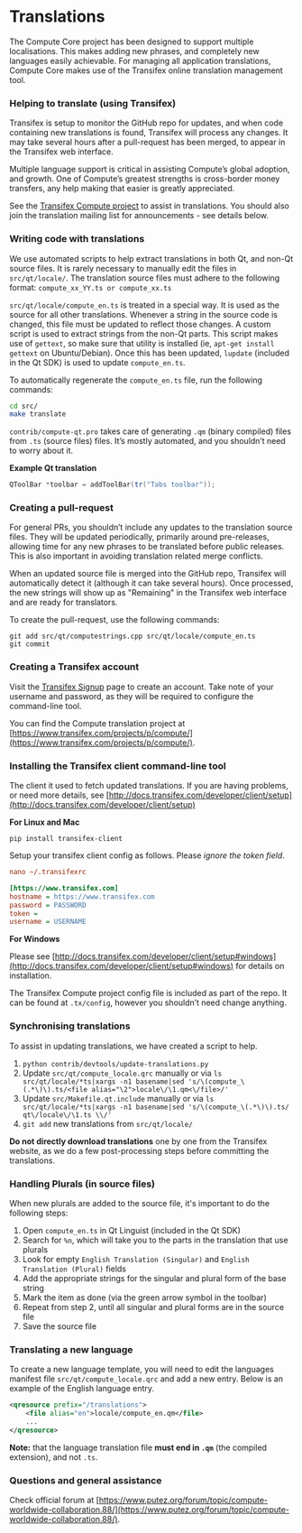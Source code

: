 Translations
============

The Compute Core project has been designed to support multiple localisations. This makes adding new phrases, and completely new languages easily achievable. For managing all application translations, Compute Core makes use of the Transifex online translation management tool.

### Helping to translate (using Transifex)
Transifex is setup to monitor the GitHub repo for updates, and when code containing new translations is found, Transifex will process any changes. It may take several hours after a pull-request has been merged, to appear in the Transifex web interface.

Multiple language support is critical in assisting Compute’s global adoption, and growth. One of Compute’s greatest strengths is cross-border money transfers, any help making that easier is greatly appreciated.

See the [Transifex Compute project](https://www.transifex.com/projects/p/compute/) to assist in translations. You should also join the translation mailing list for announcements - see details below.

### Writing code with translations
We use automated scripts to help extract translations in both Qt, and non-Qt source files. It is rarely necessary to manually edit the files in `src/qt/locale/`. The translation source files must adhere to the following format:
`compute_xx_YY.ts or compute_xx.ts`

`src/qt/locale/compute_en.ts` is treated in a special way. It is used as the source for all other translations. Whenever a string in the source code is changed, this file must be updated to reflect those changes. A custom script is used to extract strings from the non-Qt parts. This script makes use of `gettext`, so make sure that utility is installed (ie, `apt-get install gettext` on Ubuntu/Debian). Once this has been updated, `lupdate` (included in the Qt SDK) is used to update `compute_en.ts`.

To automatically regenerate the `compute_en.ts` file, run the following commands:
```sh
cd src/
make translate
```

`contrib/compute-qt.pro` takes care of generating `.qm` (binary compiled) files from `.ts` (source files) files. It’s mostly automated, and you shouldn’t need to worry about it.

**Example Qt translation**
```cpp
QToolBar *toolbar = addToolBar(tr("Tabs toolbar"));
```

### Creating a pull-request
For general PRs, you shouldn’t include any updates to the translation source files. They will be updated periodically, primarily around pre-releases, allowing time for any new phrases to be translated before public releases. This is also important in avoiding translation related merge conflicts.

When an updated source file is merged into the GitHub repo, Transifex will automatically detect it (although it can take several hours). Once processed, the new strings will show up as "Remaining" in the Transifex web interface and are ready for translators.

To create the pull-request, use the following commands:
```
git add src/qt/computestrings.cpp src/qt/locale/compute_en.ts
git commit
```


### Creating a Transifex account
Visit the [Transifex Signup](https://www.transifex.com/signup/) page to create an account. Take note of your username and password, as they will be required to configure the command-line tool.

You can find the Compute translation project at [https://www.transifex.com/projects/p/compute/](https://www.transifex.com/projects/p/compute/).

### Installing the Transifex client command-line tool
The client it used to fetch updated translations. If you are having problems, or need more details, see [http://docs.transifex.com/developer/client/setup](http://docs.transifex.com/developer/client/setup)

**For Linux and Mac**

`pip install transifex-client`

Setup your transifex client config as follows. Please *ignore the token field*.

```ini
nano ~/.transifexrc

[https://www.transifex.com]
hostname = https://www.transifex.com
password = PASSWORD
token =
username = USERNAME
```

**For Windows**

Please see [http://docs.transifex.com/developer/client/setup#windows](http://docs.transifex.com/developer/client/setup#windows) for details on installation.

The Transifex Compute project config file is included as part of the repo. It can be found at `.tx/config`, however you shouldn’t need change anything.

### Synchronising translations
To assist in updating translations, we have created a script to help.

1. `python contrib/devtools/update-translations.py`
2. Update `src/qt/compute_locale.qrc` manually or via
   `ls src/qt/locale/*ts|xargs -n1 basename|sed 's/\(compute_\(.*\)\).ts/<file alias="\2">locale\/\1.qm<\/file>/'`
3. Update `src/Makefile.qt.include` manually or via
   `ls src/qt/locale/*ts|xargs -n1 basename|sed 's/\(compute_\(.*\)\).ts/  qt\/locale\/\1.ts \\/'`
4. `git add` new translations from `src/qt/locale/`

**Do not directly download translations** one by one from the Transifex website, as we do a few post-processing steps before committing the translations.

### Handling Plurals (in source files)
When new plurals are added to the source file, it's important to do the following steps:

1. Open `compute_en.ts` in Qt Linguist (included in the Qt SDK)
2. Search for `%n`, which will take you to the parts in the translation that use plurals
3. Look for empty `English Translation (Singular)` and `English Translation (Plural)` fields
4. Add the appropriate strings for the singular and plural form of the base string
5. Mark the item as done (via the green arrow symbol in the toolbar)
6. Repeat from step 2, until all singular and plural forms are in the source file
7. Save the source file

### Translating a new language
To create a new language template, you will need to edit the languages manifest file `src/qt/compute_locale.qrc` and add a new entry. Below is an example of the English language entry.

```xml
<qresource prefix="/translations">
    <file alias="en">locale/compute_en.qm</file>
    ...
</qresource>
```

**Note:** that the language translation file **must end in `.qm`** (the compiled extension), and not `.ts`.

### Questions and general assistance
Check official forum at [https://www.putez.org/forum/topic/compute-worldwide-collaboration.88/](https://www.putez.org/forum/topic/compute-worldwide-collaboration.88/).
